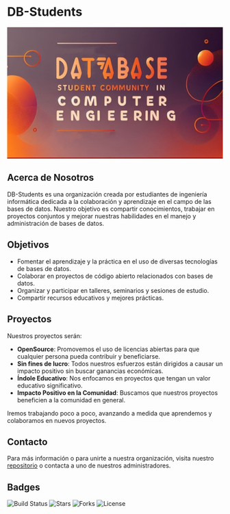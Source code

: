 # DB-Students
![Banner](baner.jpg)
## Acerca de Nosotros
DB-Students es una organización creada por estudiantes de ingeniería informática dedicada a la colaboración y aprendizaje en el campo de las bases de datos. Nuestro objetivo es compartir conocimientos, trabajar en proyectos conjuntos y mejorar nuestras habilidades en el manejo y administración de bases de datos.

## Objetivos
- Fomentar el aprendizaje y la práctica en el uso de diversas tecnologías de bases de datos.
- Colaborar en proyectos de código abierto relacionados con bases de datos.
- Organizar y participar en talleres, seminarios y sesiones de estudio.
- Compartir recursos educativos y mejores prácticas.

## Proyectos
Nuestros proyectos serán:
- **OpenSource**: Promovemos el uso de licencias abiertas para que cualquier persona pueda contribuir y beneficiarse.
- **Sin fines de lucro**: Todos nuestros esfuerzos están dirigidos a causar un impacto positivo sin buscar ganancias económicas.
- **Índole Educativo**: Nos enfocamos en proyectos que tengan un valor educativo significativo.
- **Impacto Positivo en la Comunidad**: Buscamos que nuestros proyectos beneficien a la comunidad en general.

Iremos trabajando poco a poco, avanzando a medida que aprendemos y colaboramos en nuevos proyectos.

## Contacto
Para más información o para unirte a nuestra organización, visita nuestro [repositorio](https://github.com/DB-Students) o contacta a uno de nuestros administradores.

## Badges
![Build Status](https://img.shields.io/github/actions/workflow/status/DB-Students/.github/ci.yml)
![Stars](https://img.shields.io/github/stars/DB-Students/.github)
![Forks](https://img.shields.io/github/forks/DB-Students/.github)
![License](https://img.shields.io/github/license/DB-Students/.github)
